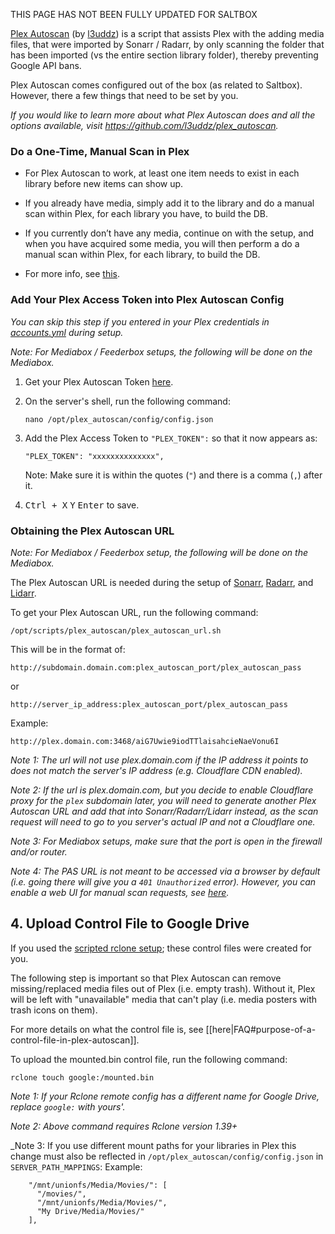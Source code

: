 THIS PAGE HAS NOT BEEN FULLY UPDATED FOR SALTBOX

[Plex Autoscan](https://github.com/l3uddz/plex_autoscan/) (by [l3uddz](https://github.com/l3uddz/)) is a script that assists Plex with the adding media files, that were imported by Sonarr / Radarr, by only scanning the folder that has been imported (vs the entire section library folder), thereby preventing Google API bans.

Plex Autoscan comes configured out of the box (as related to Saltbox). However, there a few things that need to be set by you.

_If you would like to learn more about what Plex Autoscan does and all the options available, visit https://github.com/l3uddz/plex_autoscan._


### Do a One-Time, Manual Scan in Plex

 - For Plex Autoscan to work, at least one item needs to exist in each library before new items can show up. 

 - If you already have media, simply add it to the library and do a manual scan within Plex, for each library you have, to build the DB.  

 - If you currently don’t have any media, continue on with the setup, and when you have acquired some media, you will then perform a do a manual scan within Plex, for each library, to build the DB.  

 - For more info, see [this](plex.md). 

### Add Your Plex Access Token into Plex Autoscan Config

_You can skip this step if you entered in your Plex credentials in [accounts.yml](../reference/accounts.md) during setup._

_Note: For Mediabox / Feederbox setups, the following will be done on the Mediabox._

 
   1. Get your Plex Autoscan Token [here](../reference/plex_auth_token.md).

   2. On the server's shell, run the following command:

      ```
      nano /opt/plex_autoscan/config/config.json
      ```
   3. Add the Plex Access Token to `"PLEX_TOKEN":` so that it now appears as:

      ```
      "PLEX_TOKEN": "xxxxxxxxxxxxxx",
      ```

      Note: Make sure it is within the quotes (`"`) and there is a comma (`,`) after it.

   4. <kbd class="platform-all">Ctrl + X</kbd> <kbd class="platform-all">Y</kbd> <kbd class="platform-all">Enter</kbd> to save.

### Obtaining the Plex Autoscan URL

_Note: For Mediabox / Feederbox setup, the following will be done on the Mediabox._

The Plex Autoscan URL is needed during the setup of [Sonarr](sonarr#plex-autoscan), [Radarr](radarr#plex-autoscan), and [Lidarr](lidarr#plex-autoscan).


To get your Plex Autoscan URL, run the following command:

 ```shell
 /opt/scripts/plex_autoscan/plex_autoscan_url.sh
 ```

This will be in the format of:

```
http://subdomain.domain.com:plex_autoscan_port/plex_autoscan_pass
```
or
```
http://server_ip_address:plex_autoscan_port/plex_autoscan_pass
```

Example:
```
http://plex.domain.com:3468/aiG7Uwie9iodTTlaisahcieNaeVonu6I
```

_Note 1: The url will not use _plex.domain.com_ if the IP address it points to does not match the server's IP address (e.g. Cloudflare CDN enabled)._ 

_Note 2: If the url is _plex.domain.com_, but you decide to enable Cloudflare proxy for the `plex` subdomain later, you will need to generate another Plex Autoscan URL and add that into Sonarr/Radarr/Lidarr instead, as the scan request will need to go to you server's actual IP and not a Cloudflare one._

_Note 3: For Mediabox setups, make sure that the port is open in the firewall and/or router._

_Note 4: The PAS URL is not meant to be accessed via a browser by default (i.e. going there will give you a `401 Unauthorized` error). However, you can enable a web UI for manual scan requests, see [here](../reference/plex-autoscan-extras.md#web-app)._

## 4. Upload Control File to Google Drive

If you used the [scripted rclone setup](../reference/rclone-manual.md); these control files were created for you.

The following step is important so that Plex Autoscan can remove missing/replaced media files out of Plex (i.e. empty trash). Without it, Plex will be left with "unavailable" media that can't play (i.e. media posters with trash icons on them).

For more details on what the control file is, see [[here|FAQ#purpose-of-a-control-file-in-plex-autoscan]].

To upload the mounted.bin control file, run the following command:

```
rclone touch google:/mounted.bin
```

_Note 1: If your Rclone remote config has a different name for Google Drive, replace `google:` with yours'._

_Note 2: Above command requires Rclone version 1.39+_

_Note 3: If you use different mount paths for your libraries in Plex this change must also be reflected in `/opt/plex_autoscan/config/config.json` in `SERVER_PATH_MAPPINGS`:
Example:
```  "SERVER_PATH_MAPPINGS": {
    "/mnt/unionfs/Media/Movies/": [
      "/movies/",
      "/mnt/unionfs/Media/Movies/",
      "My Drive/Media/Movies/"
    ],
```